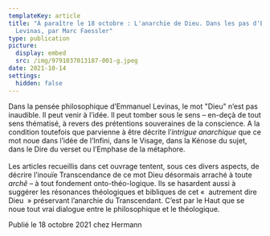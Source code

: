 ```yaml
---
templateKey: article
title: "À paraître le 18 octobre : L'anarchie de Dieu. Dans les pas d'Emmanuel
  Levinas, par Marc Faessler"
type: publication
picture:
  display: embed
  src: /img/9791037013187-001-g.jpeg
date: 2021-10-14
settings:
  hidden: false
---
```

Dans la pensée philosophique d’Emmanuel Levinas, le mot "Dieu" n’est pas inaudible. Il peut venir à l’idée. Il peut tomber sous le sens – en-deçà de tout sens thématisé, à revers des prétentions souveraines de la conscience. A la condition toutefois que parvienne à être décrite l’*intrigue anarchique* que ce mot noue dans l’idée de l’Infini, dans le Visage, dans la Kénose du sujet, dans le Dire du verset ou l’Emphase de la métaphore.\
\
Les articles recueillis dans cet ouvrage tentent, sous ces divers aspects, de décrire l’inouïe Transcendance de ce mot Dieu désormais arraché à toute *archê* – à tout fondement onto-théo-logique. Ils se hasardent aussi à suggérer les résonances théologiques et bibliques de cet «  autrement dire Dieu  » préservant l’anarchie du Transcendant. C’est par le Haut que se noue tout vrai dialogue entre le philosophique et le théologique.

Publié le 18 octobre 2021 chez Hermann